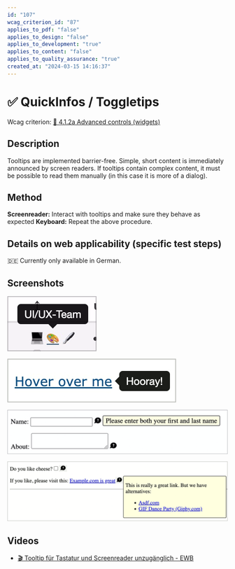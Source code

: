 ```yaml
---
id: "107"
wcag_criterion_id: "87"
applies_to_pdf: "false"
applies_to_design: "false"
applies_to_development: "true"
applies_to_content: "false"
applies_to_quality_assurance: "true"
created_at: "2024-03-15 14:16:37"
---
```


# ✅ QuickInfos / Toggletips

Wcag criterion: [📜 4.1.2a Advanced controls (widgets)](..)

## Description

Tooltips are implemented barrier-free. Simple, short content is immediately announced by screen readers. If tooltips contain complex content, it must be possible to read them manually (in this case it is more of a dialog).

## Method

**Screenreader:** Interact with tooltips and make sure they behave as expected **Keyboard:** Repeat the above procedure.

## Details on web applicability (specific test steps)

🇩🇪 Currently only available in German.

## Screenshots

![Tooltip oben](images/tooltip-oben.png)

![Tooltip rechts](images/tooltip-rechts.png)

![Tooltip aus dem ADG](images/tooltip-aus-dem-adg.png)

![Tooltip mit fokussierbaren Inhalten](images/tooltip-mit-fokussierbaren-inhalten.png)

## Videos

- [🎬 Tooltip für Tastatur und Screenreader unzugänglich - EWB](/videos/tooltip-fur-tastatur-und-screenreader-unzuganglich-ewb)